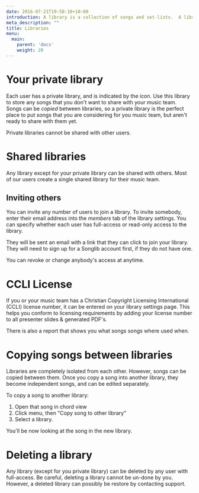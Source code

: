 ```yaml
---
date: 2016-07-21T19:50:10+10:00
introduction: A library is a collection of songs and set-lists.  A library can be either private or shared with other users.
meta_description: ""
title: Libraries
menu:
  main:
    parent: 'docs'
    weight: 20
---
```


# Your private library

Each user has a private library, and is indicated by the <span class="glyphicon glyphicon-lock" title="lock"></span> icon.  Use this library to store any songs that you don't want to share with your music team.  Songs can be *copied* between libraries, so a private library is the perfect place to put songs that you are considering for you music team, but aren't ready to share with them yet.

Private libraries cannot be shared with other users.  

# Shared libraries

Any library except for your private library can be shared with others.  Most of our users create a single shared library for their music team.  

## Inviting others

You can invite any number of users to join a library.  To invite somebody, enter their email address into the *members* tab of the library settings. You can specify whether each user has full-access or read-only access to the library.

They will be sent an email with a link that they can click to join your library.  They will need to sign up for a Songlib account first, if they do not have one.

You can revoke or change anybody's access at anytime.

# CCLI License

If you or your music team has a Christian Copyright Licensing International (CCLI) license number, it can be entered on your library settings page.  This helps you conform to licensing requirements by adding your license number to all presenter slides & generated PDF's.

There is also a report that shows you what songs songs where used when.

# Copying songs between libraries

Libraries are completely isolated from each other.  However, songs can be copied between them.  Once you copy a song into another library, they become independent songs, and can be edited separately.

To copy a song to another library:

1. Open that song in chord view
2. Click menu, then "Copy song to other library"
3. Select a library.

You'll be now looking at the song in the new library.

# Deleting a library

Any library (except for you private library) can be deleted by any user with full-access.  Be careful, deleting a library cannot be un-done by you.  However, a deleted library can possibly be restore by contacting support.
